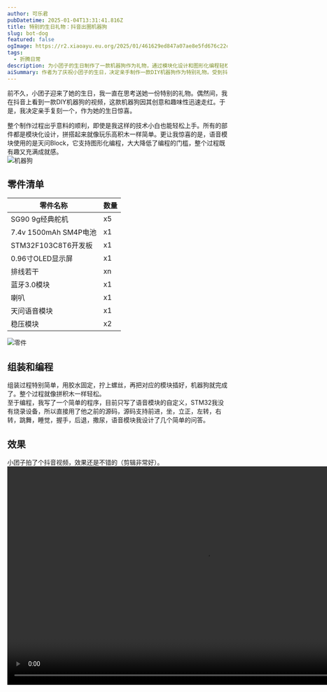 ```yaml
---
author: 可乐君
pubDatetime: 2025-01-04T13:31:41.816Z
title: 特别的生日礼物：抖音出圈机器狗
slug: bot-dog
featured: false
ogImage: https://r2.xiaoayu.eu.org/2025/01/461629ed847a07ae8e5fd676c22c26cb.webp
tags:
  - 折腾日常
description: 为小团子的生日制作了一款机器狗作为礼物，通过模块化设计和图形化编程轻松完成，给生日这天带来了不少乐趣。
aiSummary: 作者为了庆祝小团子的生日，决定亲手制作一款DIY机器狗作为特别礼物。受到抖音上热门视频的启发，作者选择了模块化设计的部件，使得组装过程像拼积木一样简单。语音模块使用了天问Block，支持图形化编程，降低了编程难度。整个制作过程顺利且充满乐趣，最终完成的机器狗具备多种动作和简单的语音交互功能。
---
```

前不久，小团子迎来了她的生日，我一直在思考送她一份特别的礼物。偶然间，我在抖音上看到一款DIY机器狗的视频，这款机器狗因其创意和趣味性迅速走红。于是，我决定亲手复刻一个，作为她的生日惊喜。  

整个制作过程出乎意料的顺利，即使是我这样的技术小白也能轻松上手。所有的部件都是模块化设计，拼搭起来就像玩乐高积木一样简单。更让我惊喜的是，语音模块使用的是天问Block，它支持图形化编程，大大降低了编程的门槛，整个过程既有趣又充满成就感。  
![机器狗](https://r2.xiaoayu.eu.org/2025/01/461629ed847a07ae8e5fd676c22c26cb.webp)

## 零件清单

| 零件名称                | 数量  |
| ------------------- | --- |
| SG90 9g经典舵机         | x5  |
| 7.4v 1500mAh SM4P电池 | x1  |
| STM32F103C8T6开发板    | x1  |
| 0.96寸OLED显示屏        | x1  |
| 排线若干                | xn  |
| 蓝牙3.0模块             | x1  |
| 喇叭                  | x1  |
| 天问语音模块              | x1  |
| 稳压模块                | x2  |
![零件](https://r2.xiaoayu.eu.org/2025/01/ed6dba1441a474ea82506b1da2cb32f5.webp)
## 组装和编程
组装过程特别简单，用胶水固定，拧上螺丝，再把对应的模块插好，机器狗就完成了。整个过程就像拼积木一样轻松。  
至于编程，我写了一个简单的程序，目前只写了语音模块的自定义，STM32我没有烧录设备，所以直接用了他之前的源码，源码支持前进，坐，立正，左转，右转，跳舞，睡觉，握手，后退，撒尿，语音模块我设计了几个简单的问答。  
## 效果
小团子拍了个抖音视频，效果还是不错的（剪辑非常好）。  
<video width="908" height="500" controls> 
<source src="https://r2.xiaoayu.eu.org/2025/01/069c8942ce9ceabbac43476072f071fe.mp4" type="video/mp4"> 
</video>
